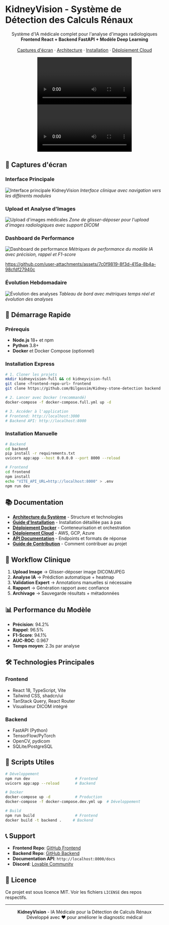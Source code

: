 
# KidneyVision - Système de Détection des Calculs Rénaux

<div align="center">
  
  <p align="center">
    Système d'IA médicale complet pour l'analyse d'images radiologiques
    <br />
    <strong>Frontend React + Backend FastAPI + Modèle Deep Learning</strong>
    <br />
    <br />
    <a href="#captures-décran">Captures d'écran</a>
    ·
    <a href="ARCHITECTURE.md">Architecture</a>
    ·
    <a href="INSTALLATION.md">Installation</a>
    ·
    <a href="CLOUD_DEPLOYMENT.md">Déploiement Cloud</a>
  </p>
  <video href="https://github.com/user-attachments/assets/6f106ea0-7893-4b3d-b30d-bd03263fb8a4"> Backend </video>
  <video href="https://github.com/user-attachments/assets/661e4807-66a3-4234-a359-48482e3ea140">Frontend</video>
</div>

## 📸 Captures d'écran

### Interface Principale
![Interface principale KidneyVision](/lovable-uploads/425ef7de-2ae4-40ca-9c4f-477e659a14fc.png)
*Interface clinique avec navigation vers les différents modules*

### Upload et Analyse d'Images
![Upload d'images médicales](/lovable-uploads/d78f6782-6072-49d7-9c19-a31f2507f7d1.png)
*Zone de glisser-déposer pour l'upload d'images radiologiques avec support DICOM*

### Dashboard de Performance
![Dashboard de performance](/lovable-uploads/e03d2905-bd0f-4fe2-8207-df5e6fd563dc.png)
*Métriques de performance du modèle IA avec précision, rappel et F1-score*


https://github.com/user-attachments/assets/7c0f9819-8f3d-415a-8b4a-98cfdf27940c


### Évolution Hebdomadaire
![Évolution des analyses](/lovable-uploads/325f0836-1c8b-45f4-bfae-5fa8627a824d.png)
*Tableau de bord avec métriques temps réel et évolution des analyses*

## 🚀 Démarrage Rapide

### Prérequis
- **Node.js** 18+ et npm
- **Python** 3.8+
- **Docker** et Docker Compose (optionnel)

### Installation Express

```bash
# 1. Cloner les projets
mkdir kidneyvision-full && cd kidneyvision-full
git clone <frontend-repo-url> frontend
git clone https://github.com/Bilgassim/Kidney-stone-detection backend

# 2. Lancer avec Docker (recommandé)
docker-compose -f docker-compose.full.yml up -d

# 3. Accéder à l'application
# Frontend: http://localhost:3000
# Backend API: http://localhost:8000
```

### Installation Manuelle

```bash
# Backend
cd backend
pip install -r requirements.txt
uvicorn app:app --host 0.0.0.0 --port 8000 --reload

# Frontend
cd frontend
npm install
echo "VITE_API_URL=http://localhost:8000" > .env
npm run dev
```

## 📚 Documentation

- **[Architecture du Système](ARCHITECTURE.md)** - Structure et technologies
- **[Guide d'Installation](INSTALLATION.md)** - Installation détaillée pas à pas
- **[Déploiement Docker](DOCKER.md)** - Conteneurisation et orchestration
- **[Déploiement Cloud](CLOUD_DEPLOYMENT.md)** - AWS, GCP, Azure
- **[API Documentation](API.md)** - Endpoints et formats de réponse
- **[Guide de Contribution](CONTRIBUTING.md)** - Comment contribuer au projet

## 🏥 Workflow Clinique

1. **Upload Image** → Glisser-déposer image DICOM/JPEG
2. **Analyse IA** → Prédiction automatique + heatmap
3. **Validation Expert** → Annotations manuelles si nécessaire
4. **Rapport** → Génération rapport avec confiance
5. **Archivage** → Sauvegarde résultats + métadonnées

## 📊 Performance du Modèle

- **Précision**: 94.2%
- **Rappel**: 96.5%
- **F1-Score**: 94.1%
- **AUC-ROC**: 0.967
- **Temps moyen**: 2.3s par analyse

## 🛠️ Technologies Principales

### Frontend
- React 18, TypeScript, Vite
- Tailwind CSS, shadcn/ui
- TanStack Query, React Router
- Visualiseur DICOM intégré

### Backend
- FastAPI (Python)
- TensorFlow/PyTorch
- OpenCV, pydicom
- SQLite/PostgreSQL

## 🔧 Scripts Utiles

```bash
# Développement
npm run dev                    # Frontend
uvicorn app:app --reload       # Backend

# Docker
docker-compose up -d           # Production
docker-compose -f docker-compose.dev.yml up  # Développement

# Build
npm run build                  # Frontend
docker build -t backend .     # Backend
```

## 📞 Support

- **Frontend Repo**: [GitHub Frontend](https://github.com/votre-frontend-repo)
- **Backend Repo**: [GitHub Backend](https://github.com/Bilgassim/Kidney-stone-detection)
- **Documentation API**: `http://localhost:8000/docs`
- **Discord**: [Lovable Community](https://discord.com/channels/1119885301872070706)

## 📄 Licence

Ce projet est sous licence MIT. Voir les fichiers `LICENSE` des repos respectifs.

---

<div align="center">
  <strong>KidneyVision</strong> - IA Médicale pour la Détection de Calculs Rénaux
  <br />
  Développé avec ❤️ pour améliorer le diagnostic médical
</div>
